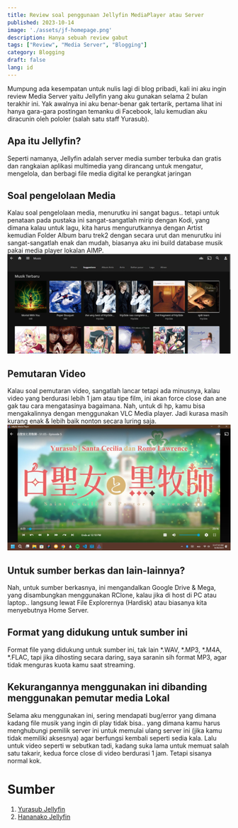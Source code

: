 ```yaml
---
title: Review soal penggunaan Jellyfin MediaPlayer atau Server
published: 2023-10-14
image: './assets/jf-homepage.png'
description: Hanya sebuah review gabut
tags: ["Review", "Media Server", "Blogging"]
category: Blogging
draft: false
lang: id
---
```


Mumpung ada kesempatan untuk nulis lagi di blog pribadi, kali ini aku ingin review Media Server yaitu Jellyfin yang aku gunakan selama 2 bulan terakhir ini. Yak awalnya ini aku benar-benar gak tertarik, pertama lihat ini hanya gara-gara postingan temanku di Facebook, lalu kemudian aku diracunin oleh pololer (salah satu staff Yurasub).

## Apa itu Jellyfin?
Seperti namanya, Jellyfin adalah server media sumber terbuka dan gratis dan rangkaian aplikasi multimedia yang dirancang untuk mengatur, mengelola, dan berbagi file media digital ke perangkat jaringan

## Soal pengelolaan Media
Kalau soal pengelolaan media, menurutku ini sangat bagus.. tetapi untuk penataan pada pustaka ini sangat-sangatlah mirip dengan Kodi, yang dimana kalau untuk lagu, kita harus mengurutkannya dengan Artist kemudian Folder Album baru trek2 dengan secara urut dan menurutku ini sangat-sangatlah enak dan mudah, biasanya aku ini build database musik pakai media player lokalan AIMP.
![database](./assets/music-jf.png)

## Pemutaran Video
Kalau soal pemutaran video, sangatlah lancar tetapi ada minusnya, kalau video yang berdurasi lebih 1 jam atau tipe film, ini akan force close dan ane gak tau cara mengatasinya bagaimana. Nah, untuk di hp, kamu bisa mengakalinnya dengan menggunakan VLC Media player. Jadi kurasa masih kurang enak & lebih baik nonton secara luring saja.
![nona yurasub](./assets/release-yura.png)

## Untuk sumber berkas dan lain-lainnya?
Nah, untuk sumber berkasnya, ini mengandalkan Google Drive & Mega, yang disambungkan menggunakan RClone, kalau jika di host di PC atau laptop.. langsung lewat File Explorernya (Hardisk) atau biasanya kita menyebutnya Home Server.

## Format yang didukung untuk sumber ini
Format file yang didukung untuk sumber ini, tak lain *.WAV, *.MP3, *.M4A, *.FLAC, tapi jika dihosting secara daring, saya saranin sih format MP3, agar tidak menguras kuota kamu saat streaming.

## Kekurangannya menggunakan ini dibanding menggunakan pemutar media Lokal
Selama aku menggunakan ini, sering mendapati bug/error yang dimana kadang file musik yang ingin di play tidak bisa.. yang dimana kamu harus menghubungi pemilik server ini untuk memulai ulang server ini (jika kamu tidak memiliki aksesnya) agar berfungsi kembali seperti sedia kala. Lalu untuk video seperti w sebutkan tadi, kadang suka lama untuk memuat salah satu takarir, kedua force close di video berdurasi 1 jam. Tetapi sisanya normal kok.

# Sumber #
1. [Yurasub Jellyfin](https://we.yurasu.xyz/jellyfin)
2. [Hananako Jellyfin](https://jellyfin.hananako.xyz/)